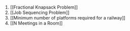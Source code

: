
1. [[Fractional Knapsack Problem]] 
2. [[Job Sequencing Problem]]
3. [[Minimum number of platforms required for a railway]]
4. [[N Meetings in a Room]]

